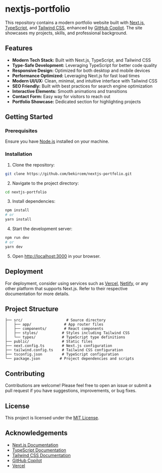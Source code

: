 # nextjs-portfolio

This repository contains a modern portfolio website built with [Next.js](https://nextjs.org/), [TypeScript](https://www.typescriptlang.org/), and [Tailwind CSS](https://tailwindcss.com/), enhanced by [GitHub Copilot](https://github.com/features/copilot). The site showcases my projects, skills, and professional background.

## Features

- **Modern Tech Stack:** Built with Next.js, TypeScript, and Tailwind CSS
- **Type-Safe Development:** Leveraging TypeScript for better code quality
- **Responsive Design:** Optimized for both desktop and mobile devices
- **Performance Optimized:** Leveraging Next.js for fast load times
- **Modern UI/UX:** Clean, minimal, and intuitive interface with Tailwind CSS
- **SEO Friendly:** Built with best practices for search engine optimization
- **Interactive Elements:** Smooth animations and transitions
- **Contact Form:** Easy way for visitors to reach out
- **Portfolio Showcase:** Dedicated section for highlighting projects

## Getting Started

### Prerequisites

Ensure you have [Node.js](https://nodejs.org/) installed on your machine.

### Installation

1. Clone the repository:
```bash
git clone https://github.com/bekircem/nextjs-portfolio.git
```

2. Navigate to the project directory:
```bash
cd nextjs-portfolio
```

3. Install dependencies:
```bash
npm install
# or
yarn install
```

4. Start the development server:
```bash
npm run dev
# or
yarn dev
```

5. Open [http://localhost:3000](http://localhost:3000) in your browser.

## Deployment

For deployment, consider using services such as [Vercel](https://vercel.com), [Netlify](https://netlify.com), or any other platform that supports Next.js. Refer to their respective documentation for more details.

## Project Structure

```
├── src/                    # Source directory
│   ├── app/               # App router files
│   ├── components/        # React components
│   ├── styles/           # Styles including Tailwind CSS
│   └── types/            # TypeScript type definitions
├── public/               # Static files
├── next.config.ts        # Next.js configuration
├── tailwind.config.ts    # Tailwind CSS configuration
├── tsconfig.json         # TypeScript configuration
└── package.json         # Project dependencies and scripts
```

## Contributing

Contributions are welcome! Please feel free to open an issue or submit a pull request if you have suggestions, improvements, or bug fixes.

## License

This project is licensed under the [MIT License](https://opensource.org/licenses/MIT).

## Acknowledgements

- [Next.js Documentation](https://nextjs.org/docs)
- [TypeScript Documentation](https://www.typescriptlang.org/docs/)
- [Tailwind CSS Documentation](https://tailwindcss.com/docs)
- [GitHub Copilot](https://github.com/features/copilot)
- [Vercel](https://vercel.com)
